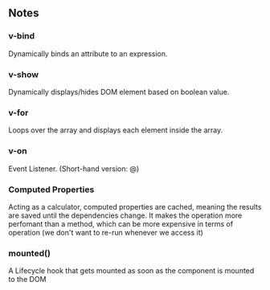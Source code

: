 ## Notes

### v-bind
Dynamically binds an attribute to an expression.

### v-show
Dynamically displays/hides DOM element based on boolean value.

### v-for
Loops over the array and displays each element inside the array.

### v-on
Event Listener. (Short-hand version: @)

### Computed Properties
Acting as a calculator, computed properties are cached, meaning the results are saved until the dependencies change. It makes the operation more perfomant than a method, which can be more expensive in terms of operation (we don't want to re-run whenever we access it)

### mounted()
A Lifecycle hook that gets mounted as soon as the component is mounted to the DOM